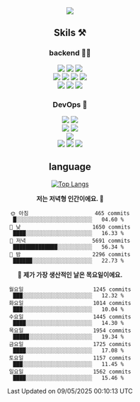 <div align="center">

<a href="https://hhpluscertificateofcompletion.oopy.io/">
  <img src="https://static.spartacodingclub.kr/hanghae99/plus/completion/badge_black.svg" />
</a>

## Skils ⚒️

### backend 🧑‍💻
  
<img src="https://img.shields.io/badge/Java-FF6600?style=flat-square&logo=buymeacoffee&logoColor=white"/>
<img src="https://img.shields.io/badge/Go-0099FF?style=flat-square&logo=go&logoColor=white"/>
<img src="https://img.shields.io/badge/Kotlin-7F52FF?style=flat-square&logo=kotlin&logoColor=white"/>
  
  
<br />
  
<img src="https://img.shields.io/badge/Spring-339933?style=flat-square&logo=Spring&logoColor=white"/>
<img src="https://img.shields.io/badge/Spring Boot-339933?style=flat-square&logo=Spring Boot&logoColor=white"/>
<img src="https://img.shields.io/badge/Spring Security-339933?style=flat-square&logo=Spring Security&logoColor=white"/>
  
<img src="https://img.shields.io/badge/Spring Data JPA-339933?style=flat-square&logo=Hibernate&logoColor=white"/>

<br />
  
  <img src="https://img.shields.io/badge/mysql-0099FF?style=flat-square&logo=mysql&logoColor=white"/>
  <img src="https://img.shields.io/badge/mariadb-0099FF?style=flat-square&logo=mariadb&logoColor=white"/>
  <img src="https://img.shields.io/badge/mongoDB-47A248?style=flat-square&logo=mongodb&logoColor=white"/>
  
  
### DevOps 🚀
  
  <img src="https://img.shields.io/badge/docker-2496ED?style=flat-square&logo=docker&logoColor=white"/>
  <img src="https://img.shields.io/badge/kubernetes-326CE5?style=flat-square&logo=kubernetes&logoColor=white"/>
  
  <br />
  
  <img src="https://img.shields.io/badge/Github Actions-2088FF?style=flat-square&logo=githubactions&logoColor=white"/>
  <img src="https://img.shields.io/badge/Jenkins-D24939?style=flat-square&logo=jenkins&logoColor=white"/>
  
  
  <br />
  <img src="https://img.shields.io/badge/terraform-7B42BC?style=flat-square&logo=terraform&logoColor=white"/>
  
  <br />
  <img src="https://img.shields.io/badge/Amazon AWS-232F3E?style=flat-square&logo=Amazon AWS&logoColor=white"/>

  <img src="https://img.shields.io/badge/GCP-4285F4?style=flat-square&logo=googlecloud&logoColor=white"/>
  <img src="https://img.shields.io/badge/NCP-03C75A?style=flat-square&logo=naver&logoColor=white"/>
  
  
## language

[![Top Langs](https://github-readme-stats.vercel.app/api/top-langs/?username=zxcv9203&hide=html&exclude_repo=zxcv9203.github.io,golB&theme=grate-gatsby)](https://github.com/zxcv9203/github-readme-stats)
  
<!--START_SECTION:waka-->
**저는 저녁형 인간이에요. 🦉** 

```text
🌞 아침                     465 commits         █░░░░░░░░░░░░░░░░░░░░░░░░   04.60 % 
🌆 낮　                     1650 commits        ████░░░░░░░░░░░░░░░░░░░░░   16.33 % 
🌃 저녁                     5691 commits        ██████████████░░░░░░░░░░░   56.34 % 
🌙 밤　                     2296 commits        ██████░░░░░░░░░░░░░░░░░░░   22.73 % 
```
📅 **제가 가장 생산적인 날은 목요일이에요.** 

```text
월요일                      1245 commits        ███░░░░░░░░░░░░░░░░░░░░░░   12.32 % 
화요일                      1014 commits        ███░░░░░░░░░░░░░░░░░░░░░░   10.04 % 
수요일                      1445 commits        ████░░░░░░░░░░░░░░░░░░░░░   14.30 % 
목요일                      1954 commits        █████░░░░░░░░░░░░░░░░░░░░   19.34 % 
금요일                      1725 commits        ████░░░░░░░░░░░░░░░░░░░░░   17.08 % 
토요일                      1157 commits        ███░░░░░░░░░░░░░░░░░░░░░░   11.45 % 
일요일                      1562 commits        ████░░░░░░░░░░░░░░░░░░░░░   15.46 % 
```



 Last Updated on 09/05/2025 00:10:13 UTC
<!--END_SECTION:waka-->
  
</div>

